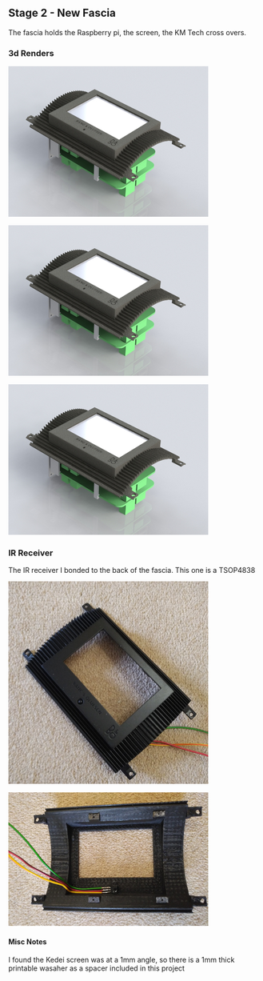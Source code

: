 ## Stage 2 - New Fascia

The fascia holds the Raspberry pi, the screen, the KM Tech cross overs.

### 3d Renders

![Alt text](./images/View1.JPG?raw=true "Render1")

![Alt text](./images/View1.JPG?raw=true "Render2")

![Alt text](./images/View1.JPG?raw=true "Render3")

### IR Receiver

The IR receiver I bonded to the back of the fascia. This one is a TSOP4838

![Alt text](./images/TSOP1.jpg?raw=true "TSOP1")

![Alt text](./images/TSOP2.jpg?raw=true "TSOP2")


#### Misc Notes

I found the Kedei screen was at a 1mm angle, so there is a 1mm thick printable wasaher as a spacer included in this project
